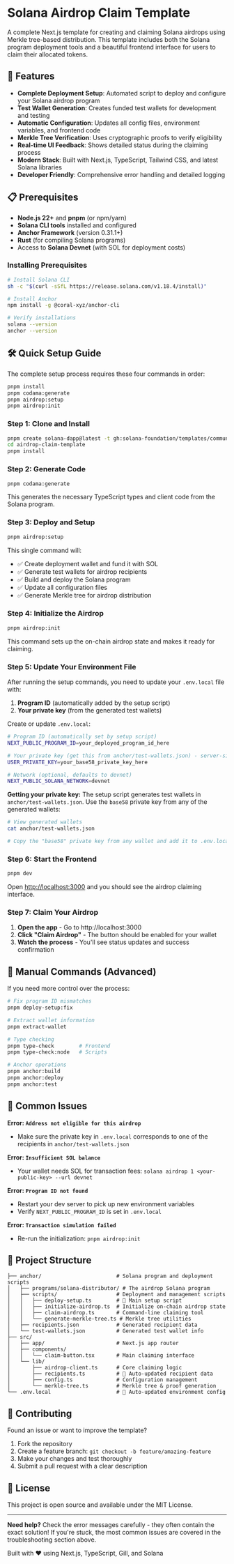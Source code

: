 # Solana Airdrop Claim Template

A complete Next.js template for creating and claiming Solana airdrops using Merkle tree-based distribution. This template includes both the Solana program deployment tools and a beautiful frontend interface for users to claim their allocated tokens.

## 🚀 Features

- **Complete Deployment Setup**: Automated script to deploy and configure your Solana airdrop program
- **Test Wallet Generation**: Creates funded test wallets for development and testing
- **Automatic Configuration**: Updates all config files, environment variables, and frontend code
- **Merkle Tree Verification**: Uses cryptographic proofs to verify eligibility  
- **Real-time UI Feedback**: Shows detailed status during the claiming process
- **Modern Stack**: Built with Next.js, TypeScript, Tailwind CSS, and latest Solana libraries
- **Developer Friendly**: Comprehensive error handling and detailed logging

## 📋 Prerequisites

- **Node.js 22+** and **pnpm** (or npm/yarn)
- **Solana CLI tools** installed and configured
- **Anchor Framework** (version 0.31.1+)
- **Rust** (for compiling Solana programs)
- Access to **Solana Devnet** (with SOL for deployment costs)

### Installing Prerequisites

```bash
# Install Solana CLI
sh -c "$(curl -sSfL https://release.solana.com/v1.18.4/install)"

# Install Anchor
npm install -g @coral-xyz/anchor-cli

# Verify installations
solana --version
anchor --version
```

## 🛠️ Quick Setup Guide

The complete setup process requires these four commands in order:

```bash
pnpm install
pnpm codama:generate
pnpm airdrop:setup
pnpm airdrop:init
```

### Step 1: Clone and Install

```bash
pnpm create solana-dapp@latest -t gh:solana-foundation/templates/community/gill-jito-airdrop
cd airdrop-claim-template
pnpm install
```

### Step 2: Generate Code

```bash
pnpm codama:generate
```

This generates the necessary TypeScript types and client code from the Solana program.

### Step 3: Deploy and Setup

```bash
pnpm airdrop:setup
```

This single command will:
- ✅ Create deployment wallet and fund it with SOL
- ✅ Generate test wallets for airdrop recipients  
- ✅ Build and deploy the Solana program
- ✅ Update all configuration files
- ✅ Generate Merkle tree for airdrop distribution

### Step 4: Initialize the Airdrop

```bash
pnpm airdrop:init
```

This command sets up the on-chain airdrop state and makes it ready for claiming.

### Step 5: Update Your Environment File

After running the setup commands, you need to update your `.env.local` file with:

1. **Program ID** (automatically added by the setup script)
2. **Your private key** (from the generated test wallets)

Create or update `.env.local`:

```bash
# Program ID (automatically set by setup script)
NEXT_PUBLIC_PROGRAM_ID=your_deployed_program_id_here

# Your private key (get this from anchor/test-wallets.json) - server-side only
USER_PRIVATE_KEY=your_base58_private_key_here

# Network (optional, defaults to devnet)
NEXT_PUBLIC_SOLANA_NETWORK=devnet
```

**Getting your private key:**
The setup script generates test wallets in `anchor/test-wallets.json`. Use the `base58` private key from any of the generated wallets:

```bash
# View generated wallets
cat anchor/test-wallets.json

# Copy the "base58" private key from any wallet and add it to .env.local
```

### Step 6: Start the Frontend

```bash
pnpm dev
```

Open [http://localhost:3000](http://localhost:3000) and you should see the airdrop claiming interface.

### Step 7: Claim Your Airdrop

1. **Open the app** - Go to http://localhost:3000
2. **Click "Claim Airdrop"** - The button should be enabled for your wallet
3. **Watch the process** - You'll see status updates and success confirmation

## 🔧 Manual Commands (Advanced)

If you need more control over the process:

```bash
# Fix program ID mismatches
pnpm deploy-setup:fix

# Extract wallet information  
pnpm extract-wallet

# Type checking
pnpm type-check        # Frontend
pnpm type-check:node   # Scripts

# Anchor operations
pnpm anchor:build
pnpm anchor:deploy  
pnpm anchor:test
```

## 🐛 Common Issues

**Error: `Address not eligible for this airdrop`**
- Make sure the private key in `.env.local` corresponds to one of the recipients in `anchor/test-wallets.json`

**Error: `Insufficient SOL balance`** 
- Your wallet needs SOL for transaction fees: `solana airdrop 1 <your-public-key> --url devnet`

**Error: `Program ID not found`**
- Restart your dev server to pick up new environment variables
- Verify `NEXT_PUBLIC_PROGRAM_ID` is set in `.env.local`

**Error: `Transaction simulation failed`**
- Re-run the initialization: `pnpm airdrop:init`

## 📁 Project Structure

```ascii
├── anchor/                        # Solana program and deployment scripts
│   ├── programs/solana-distributor/ # The airdrop Solana program
│   ├── scripts/                   # Deployment and management scripts
│   │   ├── deploy-setup.ts        # 🌟 Main setup script
│   │   ├── initialize-airdrop.ts  # Initialize on-chain airdrop state
│   │   ├── claim-airdrop.ts       # Command-line claiming tool
│   │   └── generate-merkle-tree.ts # Merkle tree utilities
│   ├── recipients.json            # Generated recipient data
│   └── test-wallets.json          # Generated test wallet info
├── src/
│   ├── app/                       # Next.js app router
│   ├── components/
│   │   └── claim-button.tsx       # Main claiming interface
│   └── lib/
│       ├── airdrop-client.ts      # Core claiming logic
│       ├── recipients.ts          # 🔄 Auto-updated recipient data
│       ├── config.ts              # Configuration management
│       └── merkle-tree.ts         # Merkle tree & proof generation
└── .env.local                     # 🔄 Auto-updated environment config
```

## 🤝 Contributing

Found an issue or want to improve the template?

1. Fork the repository
2. Create a feature branch: `git checkout -b feature/amazing-feature`
3. Make your changes and test thoroughly
4. Submit a pull request with a clear description

## 📄 License

This project is open source and available under the MIT License.

---

**Need help?** Check the error messages carefully - they often contain the exact solution! If you're stuck, the most common issues are covered in the troubleshooting section above.

Built with ❤️ using Next.js, TypeScript, Gill, and Solana
